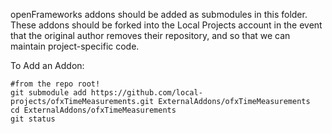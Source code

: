 openFrameworks addons should be added as submodules in this folder. These addons should be forked into the Local Projects account in the event that the original author removes their repository, and so that we can maintain project-specific code. 

To Add an Addon:

```
#from the repo root!
git submodule add https://github.com/local-projects/ofxTimeMeasurements.git ExternalAddons/ofxTimeMeasurements
cd ExternalAddons/ofxTimeMeasurements
git status
```